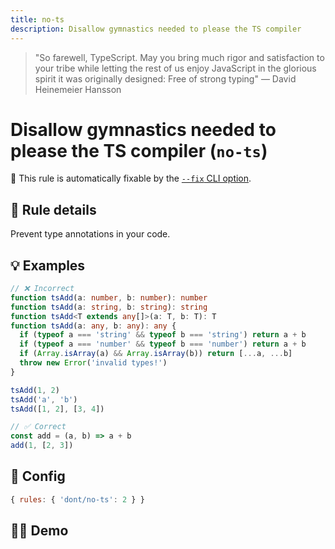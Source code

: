 ```yaml
---
title: no-ts
description: Disallow gymnastics needed to please the TS compiler
---
```


<script setup lang="ts">
import CodeEditor from '../../.vitepress/theme/components/code-editor.vue';
import {ruleName, presetConfigs, initialText} from '../../src/sample-code/no-ts.js';
</script>

> "So farewell, TypeScript. May you bring much rigor and satisfaction to your tribe while letting the rest of us enjoy
> JavaScript in the glorious spirit it was originally designed: Free of strong typing" — David Heinemeier Hansson

# Disallow gymnastics needed to please the TS compiler (`no-ts`)

🔧 This rule is automatically fixable by the [`--fix` CLI option](https://eslint.org/docs/latest/user-guide/command-line-interface#--fix).

<!-- end auto-generated rule header -->

## 📖 Rule details

Prevent type annotations in your code.

## 💡 Examples

```ts
// ❌ Incorrect
function tsAdd(a: number, b: number): number
function tsAdd(a: string, b: string): string
function tsAdd<T extends any[]>(a: T, b: T): T
function tsAdd(a: any, b: any): any {
  if (typeof a === 'string' && typeof b === 'string') return a + b
  if (typeof a === 'number' && typeof b === 'number') return a + b
  if (Array.isArray(a) && Array.isArray(b)) return [...a, ...b]
  throw new Error('invalid types!')
}

tsAdd(1, 2)
tsAdd('a', 'b')
tsAdd([1, 2], [3, 4])

// ✅ Correct
const add = (a, b) => a + b
add(1, [2, 3])
```

## 🔧 Config

```js
{ rules: { 'dont/no-ts': 2 } }
```

## 🧑‍💻 Demo

<CodeEditor :rule="ruleName" :text="initialText" :presetConfigs="presetConfigs" />
